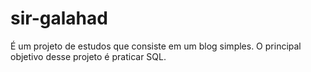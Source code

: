 # sir-galahad
É um projeto de estudos que consiste em um blog simples. O principal objetivo desse projeto é praticar SQL.
